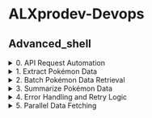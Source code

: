 # ALXprodev-Devops

## Advanced_shell

<details>
<summary>0. API Request Automation</summary>

**Objective:** Automate the process of making API requests to the Pokémon API and saving the results to a file

**Instructions:**

- Write a shell script that makes a request to the Pokémon API and retrieves data for a specific Pokémon Pikachu.
- It should save the response to a json file: data.json
- If the request fails, it should log the error to an error file: errors.txt

**Sample Output:**

```
ghostmode@GhostMode:~$ jq . < data.json | head -n 50 \
{\
  "abilities": [\
    {\
      "ability": {
        "name": "static",
        "url": "https://pokeapi.co/api/v2/ability/9/"
      },
      "is_hidden": false,
      "slot": 1
    },
    {
      "ability": {
        "name": "lightning-rod",
        "url": "https://pokeapi.co/api/v2/ability/31/"
      },
      "is_hidden": true,
      "slot": 3
    }
  ],
  "base_experience": 112,
  "cries": {
    "latest": "https://raw.githubusercontent.com/PokeAPI/cries/main/cries/pokemon/latest/25.ogg",
    "legacy": "https://raw.githubusercontent.com/PokeAPI/cries/main/cries/pokemon/legacy/25.ogg"
  },
  "forms": [
    {
      "name": "pikachu",
      "url": "https://pokeapi.co/api/v2/pokemon-form/25/"
    }
  ],
  "game_indices": [
    {
      "game_index": 84,
      "version": {
        "name": "red",
        "url": "https://pokeapi.co/api/v2/version/1/"
      }
    },
    {
      "game_index": 84,
      "version": {
        "name": "blue",
        "url": "https://pokeapi.co/api/v2/version/2/"
      }
    },
    {
      "game_index": 84,
      "version": {
        "name": "yellow",
        "url": "https://pokeapi.co/api/v2/version/3/"
ghostmode@GhostMode:~$
```

**File:** [apiAutomation-0x00](https://github.com/BeloveO/ALXprodev-Devops/blob/main/apiAutomation-0x00)
</details>

<details>
<summary>1. Extract Pokémon Data</summary>

**Objective:** Use advanced text manipulation tools (jq, awk, sed) to extract specific data from the API response.

**Instructions:**

- Write a script that extracts the Pokémon’s name, height, weight, and type from the JSON file created in Task 0.
- Format the output in a human-readable way,“Pikachu is of type Electric, weighs 6kg, and is 0.4m tall.”
- You should only use these commands: jq, awk, sed

**Sample Output:**

```
ghostmode@GhostMode:~$ ./parse_pikachu
Pikachu is of type Electric, weighs 6kg, and is 0.4m tall.
ghostmode@GhostMode:~$
```

**File:** [data_extraction_automation-0x01](https://github.com/BeloveO/ALXprodev-Devops/blob/main/data_extraction_automation-0x01)
</details>

<details>
<summary>2. Batch Pokémon Data Retrieval</summary>

**Objective:** Automate the retrieval of data for multiple Pokémon and store it in separate files.

**Instructions:**

- Create a script that loops through a list of Pokémon [Bulbasaur, Ivysaur, Venusaur, Charmander, Charmeleon]
- For each Pokémon, retrieve its data from the API and save it to a separate file named after the Pokémon (e.g., pikachu.json, bulbasaur.json…).
- Handle any potential rate-limiting issues by adding a delay between requests.

**Sample Output:**

```
ghostmode@GhostMode:~$ ./fetch_multiple_pokemon
Fetching data for bulbasaur...
Saved data to pokemon_data/bulbasaur.json ✅
Fetching data for ivysaur...
Saved data to pokemon_data/ivysaur.json ✅
Fetching data for venusaur...
Saved data to pokemon_data/venusaur.json ✅
Fetching data for charmander...
Saved data to pokemon_data/charmander.json ✅
Fetching data for charmeleon...
Saved data to pokemon_data/charmeleon.json ✅
ghostmode@GhostMode:~$ jq . < pokemon_data/bulbasaur.json | head -n 30
{
  "abilities": [
    {
      "ability": {
        "name": "overgrow",
        "url": "https://pokeapi.co/api/v2/ability/65/"
      },
      "is_hidden": false,
      "slot": 1
    },
    {
      "ability": {
        "name": "chlorophyll",
        "url": "https://pokeapi.co/api/v2/ability/34/"
      },
      "is_hidden": true,
      "slot": 3
    }
  ],
  "base_experience": 64,
  "cries": {
    "latest": "https://raw.githubusercontent.com/PokeAPI/cries/main/cries/pokemon/latest/1.ogg",
    "legacy": "https://raw.githubusercontent.com/PokeAPI/cries/main/cries/pokemon/legacy/1.ogg"
  },
  "forms": [
    {
      "name": "bulbasaur",
      "url": "https://pokeapi.co/api/v2/pokemon-form/1/"
    }
  ],
ghostmode@GhostMode:~$
```

**File:** [batchProcessing-0x02](https://github.com/BeloveO/ALXprodev-Devops/blob/main/batchProcessing-0x02)
</details>

<details>
<summary>3. Summarize Pokémon Data</summary>

**Objective:** Create a report that summarizes data for multiple Pokémon.

**Instructions:**

- Write a shell script that reads all the JSON files generated in Task 2 and extracts the name, height, and weight of each Pokémon.
- Generate a CSV file containing the Pokémon’s name, height, and weight.
- Use awk to calculate the average height and weight of all Pokémon in the report.

**Sample Output:**

```
ghostmode@GhostMode:~$ ./pokemon_report
CSV Report generated at: pokemon_report.csv

Name,Height (m),Weight (kg)
Bulbasaur,0.7,6.9
Charmander,0.6,8.5
Charmeleon,1.1,19.0
Ivysaur,1.0,13.0
Venusaur,2.0,100.0

Average Height: 1.08 m
Average Weight: 29.48 kg
ghostmode@GhostMode:~$
```

**File:** [summaryData-0x03](https://github.com/BeloveO/ALXprodev-Devops/blob/main/summaryData-0x03)
</details>

<details>
<summary>4. Error Handling and Retry Logic</summary>

**Objective:** Add robust error handling and retry logic for API requests.

**Instructions:**

- Modify the script from Task 2 to handle potential errors (e.g., network issues, invalid Pokémon names).
- If an API request fails, implement a retry mechanism that attempts the request up to 3 times before logging the error and skipping to the next Pokémon.
**File:** [batchProcessing-0x02](https://github.com/BeloveO/ALXprodev-Devops/blob/main/batchProcessing-0x02)

</details>

<details>
<summary>5. Parallel Data Fetching</summary>

**Objective:** Speed up data retrieval using parallel processing.

**Instructions:**

- Write a script that fetches data for these Pokémon[Bulbasaur, Ivysaur, Venusaur, Charmander, Charmeleon ] in parallel by leveraging background processes and process management tools.
- Ensure that the script handles background processes properly and waits for all processes to complete before moving to the next step.
**File:** [batchProcessing-0x04](https://github.com/BeloveO/ALXprodev-Devops/blob/main/batchProcessing-0x04)

</details>
